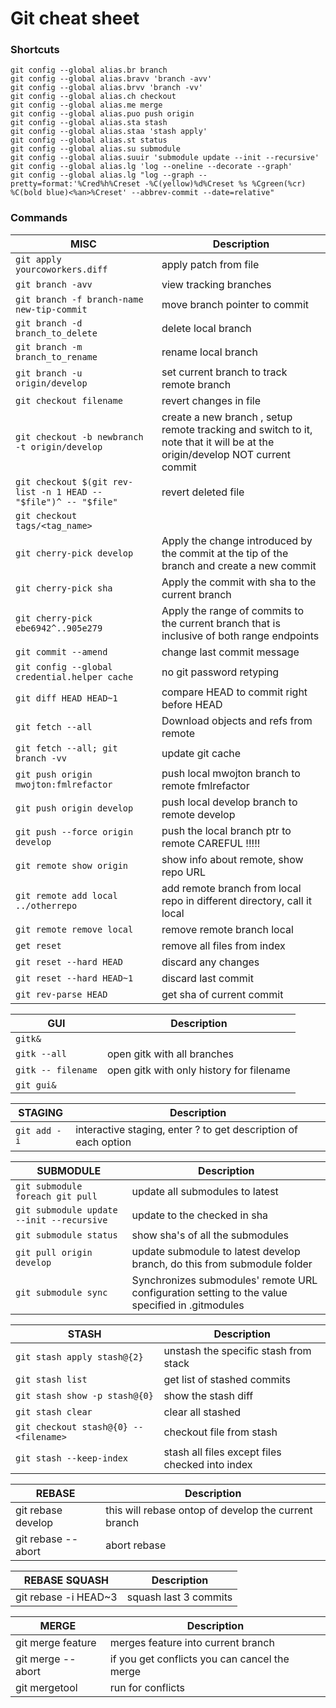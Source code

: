 # Git cheat sheet

### Shortcuts
```
git config --global alias.br branch
git config --global alias.bravv 'branch -avv'
git config --global alias.brvv 'branch -vv'
git config --global alias.ch checkout
git config --global alias.me merge
git config --global alias.puo push origin
git config --global alias.sta stash
git config --global alias.staa 'stash apply'
git config --global alias.st status
git config --global alias.su submodule
git config --global alias.suuir 'submodule update --init --recursive'
git config --global alias.lg 'log --oneline --decorate --graph'
git config --global alias.lg "log --graph --pretty=format:'%Cred%h%Creset -%C(yellow)%d%Creset %s %Cgreen(%cr) %C(bold blue)<%an>%Creset' --abbrev-commit --date=relative"
```
### Commands
MISC|Description
----|-----------
`git apply yourcoworkers.diff`|apply patch from file
`git branch -avv`|view tracking branches
`git branch -f branch-name new-tip-commit`|move branch pointer to commit
`git branch -d branch_to_delete`|delete local branch
`git branch -m branch_to_rename`|rename local branch
`git branch -u origin/develop`|set current branch to track remote branch
`git checkout filename`|revert changes in file
`git checkout -b newbranch -t origin/develop`|create a new branch , setup remote tracking and switch to it, note that it will be at the origin/develop NOT current commit
`git checkout $(git rev-list -n 1 HEAD -- "$file")^ -- "$file"`|revert deleted file
`git checkout tags/<tag_name>`|
`git cherry-pick develop`|Apply the change introduced by the commit at the tip of the branch and create a new commit
`git cherry-pick sha`|Apply the commit with sha to the current branch 
`git cherry-pick ebe6942^..905e279`|Apply the range of commits to the current branch that is inclusive of both range endpoints 
`git commit --amend`|change last commit message
`git config --global credential.helper cache`|no git password retyping
`git diff HEAD HEAD~1`|compare HEAD to commit right before HEAD
`git fetch --all`|Download objects and refs from remote
`git fetch --all; git branch -vv`|update git cache
`git push origin mwojton:fmlrefactor`|push local mwojton branch to remote fmlrefactor
`git push origin develop`|push local develop branch to remote develop
`git push --force origin develop`|push the local branch ptr to remote CAREFUL !!!!!
`git remote show origin`|show info about remote, show repo URL
`git remote add local ../otherrepo`|add remote branch from local repo in different directory, call it local
`git remote remove local`|remove remote branch local
`get reset`|remove all files from index
`git reset --hard HEAD`|discard any changes
`git reset --hard HEAD~1`|discard last commit
`git rev-parse HEAD`|get sha of current commit

GUI|Description
---|-----------
`gitk&`|
`gitk --all`|open gitk with all branches
`gitk -- filename`|open gitk with only history for filename
`git gui&`|

STAGING|Description
-------|-----------
`git add -i`|interactive staging, enter ? to get description of each option

SUBMODULE|Description
---------|-----------
`git submodule foreach git pull`|update all submodules to latest
`git submodule update --init --recursive`|update to the checked in sha
`git submodule status`|show  sha's of all the submodules
`git pull origin develop`|update submodule to latest develop branch, do this from submodule folder
`git submodule sync`|Synchronizes submodules' remote URL configuration setting to the value specified in .gitmodules

STASH|Description
-----|-----------
`git stash apply stash@{2}`|unstash the specific stash from stack
`git stash list`|get list of stashed commits
`git stash show -p stash@{0}`|show the stash diff
`git stash clear`|clear all stashed
`git checkout stash@{0} -- <filename>`|checkout file from stash
`git stash --keep-index`|stash all files except files checked into index

REBASE|Description
------|-----------
git rebase develop|this will rebase ontop of develop the current branch
git rebase --abort|abort rebase

REBASE SQUASH|Description
-------------|-----------
git rebase -i HEAD~3|squash last 3 commits


MERGE|Description
-----|-----------
git merge feature|merges feature into current branch
git merge --abort|if you get conflicts you can cancel the merge
git mergetool|run for conflicts
